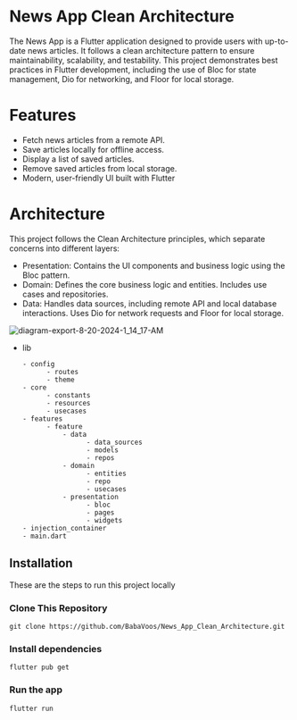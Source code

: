 # News App Clean Architecture 

The News App is a Flutter application designed to provide users with up-to-date news articles. It follows a clean architecture pattern to ensure maintainability, scalability, and testability. This project demonstrates best practices in Flutter development, including the use of Bloc for state management, Dio for networking, and Floor for local storage.

# Features
- Fetch news articles from a remote API.
- Save articles locally for offline access.
- Display a list of saved articles.
- Remove saved articles from local storage.
- Modern, user-friendly UI built with Flutter

# Architecture
This project follows the Clean Architecture principles, which separate concerns into different layers:

- Presentation: Contains the UI components and business logic using the Bloc pattern.
- Domain: Defines the core business logic and entities. Includes use cases and repositories.
- Data: Handles data sources, including remote API and local database interactions. Uses Dio for network requests and Floor for local storage.

![diagram-export-8-20-2024-1_14_17-AM](https://github.com/user-attachments/assets/cd3ed5ce-8ec2-4def-81b6-fbb3bc804650)

- lib

      - config
            - routes
            - theme
      - core
            - constants
            - resources
            - usecases
      - features
            - feature
                - data
                      - data_sources
                      - models
                      - repos
                - domain
                      - entities
                      - repo
                      - usecases
                - presentation
                      - bloc
                      - pages
                      - widgets
      - injection_container
      - main.dart

## Installation
These are the steps to run this project locally

### Clone This Repository
```
git clone https://github.com/BabaVoos/News_App_Clean_Architecture.git
```

### Install dependencies
```
flutter pub get
```

### Run the app 
```
flutter run
```
